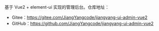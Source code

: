 基于 Vue2 + element-ui 实现的管理后台。仓库地址：

* Gitee：<https://gitee.com/JiangYangcode/jiangyang-ui-admin-vue2>
* GitHub：<https://github.com/JiangYangcode/jiangyang-ui-admin-vue2>
